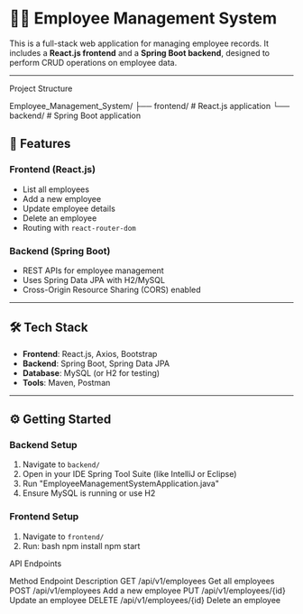 # 🧑‍💼 Employee Management System

This is a full-stack web application for managing employee records. It includes a 
**React.js frontend** and a **Spring Boot backend**, designed to perform CRUD operations on employee data.

---
Project Structure

Employee_Management_System/
├── frontend/ # React.js application
└── backend/ # Spring Boot application

## 🚀 Features

### Frontend (React.js)
- List all employees
- Add a new employee
- Update employee details
- Delete an employee
- Routing with `react-router-dom`

### Backend (Spring Boot)
- REST APIs for employee management
- Uses Spring Data JPA with H2/MySQL
- Cross-Origin Resource Sharing (CORS) enabled

---

## 🛠 Tech Stack

- **Frontend**: React.js, Axios, Bootstrap
- **Backend**: Spring Boot, Spring Data JPA
- **Database**: MySQL (or H2 for testing)
- **Tools**: Maven, Postman

---

## ⚙️ Getting Started

### Backend Setup

1. Navigate to `backend/`
2. Open in your IDE Spring Tool Suite (like IntelliJ or Eclipse)
3. Run "EmployeeManagementSystemApplication.java"
4. Ensure MySQL is running or use H2

### Frontend Setup

1. Navigate to `frontend/`
2. Run:
bash
npm install
npm start

API Endpoints

Method          	Endpoint	                 Description
GET	         /api/v1/employees           	Get all employees
POST	       /api/v1/employees           	Add a new employee
PUT       	 /api/v1/employees/{id}	     Update an employee
DELETE     	/api/v1/employees/{id}  	    Delete an employee


